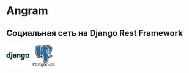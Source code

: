 # Angram

## Социальная сеть на Django Rest Framework

<div>
    <img src="https://github.com/devicons/devicon/blob/master/icons/django/django-plain-wordmark.svg" width="60" height="60"/>&nbsp;
    <img src="https://github.com/devicons/devicon/blob/master/icons/postgresql/postgresql-original-wordmark.svg" width="60" height="60"/>&nbsp;
<div>
